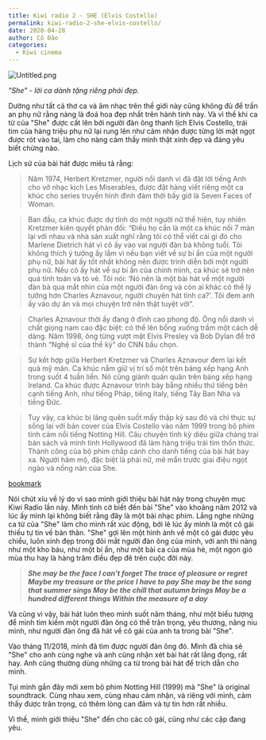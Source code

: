 ```yaml
---
title: Kiwi radio 2 - SHE (Elvis Costello)
permalink: kiwi-radio-2-she-elvis-costello/
date: 2020-04-28
author: Cô Đào
categories:
  - Kiwi cinema
---
```


![Untitled.png](/images/95809d0a-c26e-46be-a2f2-d95c8489f606/Untitled.png)

_"She" - lời ca dành tặng riêng phái đẹp._

Dường như tất cả thơ ca và âm nhạc trên thế giới này cũng không đủ để trấn an phụ nữ rằng nàng là đoá hoa đẹp nhất trên hành tinh này. Và vì thế khi ca từ của "She" được cất lên bởi người đàn ông thanh lịch Elvis Costello, trái tim của hàng triệu phụ nữ lại rung lên như cảm nhận được từng lời mật ngọt được rót vào tai, làm cho nàng cảm thấy mình thật xinh đẹp và đáng yêu biết chừng nào.

Lịch sử của bài hát được miêu tả rằng:

> Năm 1974, Herbert Kretzmer, người nổi danh vì đã đặt lời tiếng Anh cho vở nhạc kịch Les Miserables, được đặt hàng viết riêng một ca khúc cho series truyền hình đình đám thời bấy giờ là Seven Faces of Woman.

> Ban đầu, ca khúc được dự tính do một người nữ thể hiện, tuy nhiên Kretzmer kiên quyết phản đối: “Điều họ cần là một ca khúc nối 7 màn lại với nhau và nhà sản xuất nghĩ rằng tôi có thể viết cái gì đó cho Marlene Dietrich hát vì cô ấy vào vai người đàn bà không tuổi. Tôi không thích ý tưởng ấy lắm vì nếu bạn viết về sự bí ẩn của một người phụ nữ, bài hát ấy tốt nhất không nên được trình diễn bởi một người phụ nữ. Nếu cô ấy hát về sự bí ẩn của chính mình, ca khúc sẽ trở nên quá tính toán và tỏ vẻ. Tôi nói: ‘Nó nên là một bài hát về một người đàn bà qua mắt nhìn của một người đàn ông và còn ai khác có thể lý tưởng hơn Charles Aznavour, người chuyên hát tình ca?’. Tôi đem anh ấy vào dự án và mọi chuyện trở nên thật tuyệt vời”.

> Charles Aznavour thời ấy đang ở đỉnh cao phong độ. Ông nổi danh vì chất giọng nam cao đặc biệt: có thể lên bổng xuống trầm một cách dễ dàng. Năm 1998, ông từng vượt mặt Elvis Presley và Bob Dylan để trở thành “Nghệ sĩ của thế kỷ” do CNN bầu chọn.

> Sự kết hợp giữa Herbert Kretzmer và Charles Aznavour đem lại kết quả mỹ mãn. Ca khúc nắm giữ vị trí số một trên bảng xếp hạng Anh trong suốt 4 tuần liền. Nó cũng giành quán quân trên bảng xếp hạng Ireland. Ca khúc được Aznavour trình bày bằng nhiều thứ tiếng bên cạnh tiếng Anh, như tiếng Pháp, tiếng Italy, tiếng Tây Ban Nha và tiếng Đức.

> Tuy vậy, ca khúc bị lãng quên suốt mấy thập kỷ sau đó và chỉ thực sự sống lại với bản cover của Elvis Costello vào năm 1999 trong bộ phim tình cảm nổi tiếng Notting Hill. Câu chuyện tình kỳ diệu giữa chàng trai bán sách và minh tinh Hollywood đã làm hàng triệu trái tim thổn thức. Thành công của bộ phim chắp cánh cho danh tiếng của bài hát bay xa. Người hâm mộ, đặc biệt là phái nữ, mê mẩn trước giai điệu ngọt ngào và nồng nàn của She.

[bookmark](https://www.youtube.com/watch?v=biCL40V92nE)

Nói chút xíu về lý do vì sao mình giới thiệu bài hát này trong chuyên mục Kiwi Radio lần này. Mình tình cờ biết đến bài "She" vào khoảng năm 2012 và lúc ấy mình lại không biết rằng đây là một bài nhạc phim. Lắng nghe những ca từ của "She" làm cho mình rất xúc động, bởi lẽ lúc ấy mình là một cô gái thiếu tự tin về bản thân. "She" gợi lên một hình ảnh về một cô gái được yêu chiều, luôn xinh đẹp trong đôi mắt người đàn ông của mình, với anh thì nàng như một kho báu, như một bí ẩn, như một bài ca của mùa hè, một ngọn gió mùa thu hay là hàng trăm điều đẹp đẽ trên cuộc đời này.

> _**She may be the face I can't forget
> The trace of pleasure or regret
> Maybe my treasure or the price I have to pay
> She may be the song that summer sings
> May be the chill that autumn brings
> May be a hundred different things
> Within the measure of a day**_

Và cũng vì vậy, bài hát luôn theo mình suốt năm tháng, như một biểu tượng để mình tìm kiếm một người đàn ông có thể trân trọng, yêu thương, nâng niu mình, như người đàn ông đã hát về cô gái của anh ta trong bài "She".

Vào tháng 11/2018, mình đã tìm được người đàn ông đó. Mình đã chia sẻ "She" cho anh cùng nghe và anh cũng nhận xét bài hát rất lắng đọng, rất hay. Anh cũng thường dùng những ca từ trong bài hát để trích dẫn cho mình.

Tụi mình gần đây mới xem bộ phim Notting Hill (1999) mà "She" là original soundtrack. Cùng nhau xem, cùng nhau cảm nhận, và riêng với mình, cảm thấy được trân trọng, có thêm lòng can đảm và tự tin hơn rất nhiều.

Vì thế, mình giới thiệu "She" đến cho các cô gái, cũng như các cặp đang yêu.
